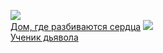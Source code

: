 ![](/books/dramaturgy/Бернард%20Шоу/Дом,%20где%20разбиваются%20сердца.jpg)  
[Дом, где разбиваются сердца](/books/dramaturgy/Бернард%20Шоу/Дом,%20где%20разбиваются%20сердца)
![](/books/dramaturgy/Бернард%20Шоу/Ученик%20дьявола.jpg)  
[Ученик дьявола](/books/dramaturgy/Бернард%20Шоу/Ученик%20дьявола)